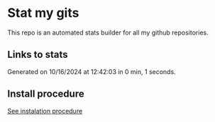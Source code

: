 # Stat my gits

This repo is an automated stats builder for all my github repositories.

## Links to stats


Generated on 10/16/2024 at 12:42:03 in 0 min, 1 seconds.

## Install procedure

[See instalation procedure](./src/install.md)
